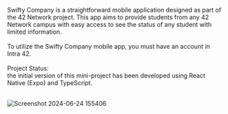 Swifty Company is a straightforward mobile application designed as part of the 42 Network project. This app aims to provide students from any 42 Network campus with easy access to see the status of any student with limited information.</br>
</br>To utilize the Swifty Company mobile app, you must have an account in Intra 42.</br>
</br>Project Status:</br>
the initial version of this mini-project has been developed using React Native (Expo) and TypeScript.

</br>![Screenshot 2024-06-24 155406](https://github.com/Z-Akdim/Swifty-companion_42/assets/77291382/5c14cc11-9d1b-42fd-8c56-c5a20bc8fff3)
